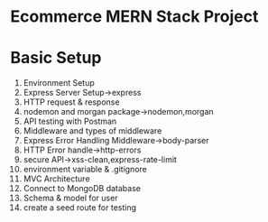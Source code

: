 # Ecommerce MERN Stack Project
# Basic Setup

1. Environment Setup
2. Express Server Setup->express
3. HTTP request & response
4. nodemon and morgan package->nodemon,morgan
6. API testing with Postman
7. Middleware and types of middleware
8. Express Error Handling Middleware->body-parser
9. HTTP Error handle->http-errors
10. secure API->xss-clean,express-rate-limit
11. environment variable & .gitignore
12. MVC Architecture
13. Connect to MongoDB database
14. Schema & model for user
15. create a seed route for testing